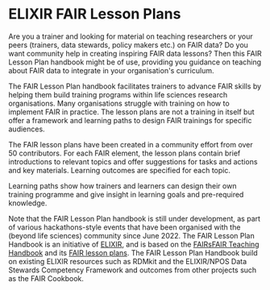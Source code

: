 # ELIXIR FAIR Lesson Plans 

Are you a trainer and looking for material on teaching researchers or your peers (trainers, data stewards, policy makers etc.) on FAIR data? Do you want community help in creating inspiring FAIR data lessons? Then this FAIR Lesson Plan handbook might be of use, providing you guidance on teaching about FAIR data to integrate in your organisation's curriculum. 

The FAIR Lesson Plan handbook facilitates trainers to advance FAIR skills by helping them build training programs within life sciences research organisations. Many organisations struggle with training on how to implement FAIR in practice. The lesson plans are not a training in itself but offer a framework and learning paths to design FAIR trainings for specific audiences. 

The FAIR lesson plans have been created in a community effort from over 50 contributors. For each FAIR element, the lesson plans contain brief introductions to relevant topics and offer suggestions for tasks and actions and key materials. Learning outcomes are specified for each topic. 

Learning paths show how trainers and learners can design their own training programme and give insight in learning goals and pre-required knowledge. 



Note that the FAIR Lesson Plan handbook is still under development, as part of various hackathons-style events that have been organised with the (beyond life sciences) community since June 2022. The FAIR Lesson Plan Handbook is an initiative of [ELIXIR](https://elixir-europe.org/), and is based on the [FAIRsFAIR Teaching Handbook](https://fairsfair.gitbook.io/fair-teaching-handbook/) and its [FAIR lesson plans](https://fairsfair.gitbook.io/fair-teaching-handbook/0lessonplans). The FAIR Lesson Plan Handbook build on existing ELIXIR resources such as RDMkit and the ELIXIR/NPOS Data Stewards Competency Framework and outcomes from other projects such as the FAIR Cookbook.
